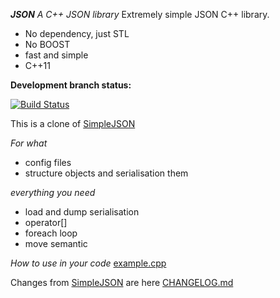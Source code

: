 ***JSON***
*A C++ JSON library*
Extremely simple JSON C++ library.
- No dependency, just STL
- No BOOST
- fast and simple
- C++11

**Development branch status:**

[![Build Status](https://travis-ci.org/MaxSurtaev/CPP-JSON.svg?branch=master)](https://travis-ci.org/MaxSurtaev/CPP-JSON)

This is a clone of [SimpleJSON](https://github.com/nbsdx/SimpleJSON)

*For what*
- config files
- structure objects and serialisation them

*everything you need*
- load and dump serialisation
- operator[]
- foreach loop
- move semantic

*How to use in your code*
[example.cpp](example.cpp)


Changes from [SimpleJSON](https://github.com/nbsdx/SimpleJSON) are here [CHANGELOG.md](CHANGELOG.md)